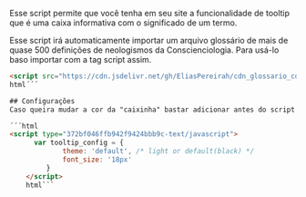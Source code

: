 Esse script permite que você tenha em seu site a funcionalidade de tooltip que é uma caixa informativa com o significado de um termo.

Esse script irá automaticamente importar um arquivo glossário de mais de quase 500 definições de neologismos da Conscienciologia.
Para usá-lo baso importar com a tag script assim.
```html
<script src="https://cdn.jsdelivr.net/gh/EliasPereirah/cdn_glossario_conscienciologico@main/tooltip_conscienciologico.js"></script>
html´´´

## Configurações
Caso queira mudar a cor da "caixinha" bastar adicionar antes do script acima, esse outro:

´´´html
<script type="372bf046ffb942f9424bbb9c-text/javascript">
      var tooltip_config = {
             theme: 'default', /* light or default(black) */
             font_size: '18px'
         }
    </script>
    html```
